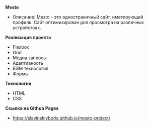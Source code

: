 **Mesto**

* Описание:
Mesto - это одностраничный сайт, иметирующий профиль.
Сайт оптимизирован для просмотра на различных устройствах.

**Реализация проекта**

* Flexbox
* Grid
* Медиа запросы
* Адаптивность
* БЭМ технология
* Формы

**Технологии**

* HTML
* CSS

**Ссылка на Github Pages**

* https://slavinskiyboris.github.io/mesto-project/
